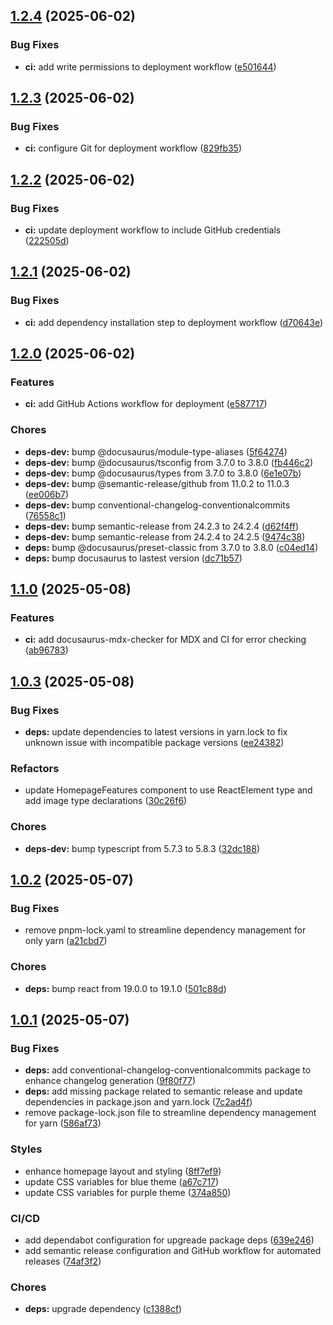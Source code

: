 ## [1.2.4](https://github.com/UmmItC/gpu-passthru/compare/v1.2.3...v1.2.4) (2025-06-02)

### Bug Fixes

* **ci:** add write permissions to deployment workflow ([e501644](https://github.com/UmmItC/gpu-passthru/commit/e50164427fddf41ea21488a152da10f653ff8fa9))

## [1.2.3](https://github.com/UmmItC/gpu-passthru/compare/v1.2.2...v1.2.3) (2025-06-02)

### Bug Fixes

* **ci:** configure Git for deployment workflow ([829fb35](https://github.com/UmmItC/gpu-passthru/commit/829fb35a0bfbea1aecfdfb98f01932033ed735f4))

## [1.2.2](https://github.com/UmmItC/gpu-passthru/compare/v1.2.1...v1.2.2) (2025-06-02)

### Bug Fixes

* **ci:** update deployment workflow to include GitHub credentials ([222505d](https://github.com/UmmItC/gpu-passthru/commit/222505d2d803c2ca157ec86d90c7da8101afa577))

## [1.2.1](https://github.com/UmmItC/gpu-passthru/compare/v1.2.0...v1.2.1) (2025-06-02)

### Bug Fixes

* **ci:** add dependency installation step to deployment workflow ([d70643e](https://github.com/UmmItC/gpu-passthru/commit/d70643e7298ffd7492480251707a4e937d2b9029))

## [1.2.0](https://github.com/UmmItC/gpu-passthru/compare/v1.1.0...v1.2.0) (2025-06-02)

### Features

* **ci:** add GitHub Actions workflow for deployment ([e587717](https://github.com/UmmItC/gpu-passthru/commit/e587717cd9f5cb6f41a30ab4d7839332aa46f271))

### Chores

* **deps-dev:** bump @docusaurus/module-type-aliases ([5f64274](https://github.com/UmmItC/gpu-passthru/commit/5f64274e749fefb251091760bfd2835e76cc62ac))
* **deps-dev:** bump @docusaurus/tsconfig from 3.7.0 to 3.8.0 ([fb446c2](https://github.com/UmmItC/gpu-passthru/commit/fb446c218cef16861b0d1d5359959e76a9568405))
* **deps-dev:** bump @docusaurus/types from 3.7.0 to 3.8.0 ([6e1e07b](https://github.com/UmmItC/gpu-passthru/commit/6e1e07b838ce201ac6fb4f1af4f7b0c170b658d2))
* **deps-dev:** bump @semantic-release/github from 11.0.2 to 11.0.3 ([ee006b7](https://github.com/UmmItC/gpu-passthru/commit/ee006b72c8a801403dc84e4833ce5308186e1151))
* **deps-dev:** bump conventional-changelog-conventionalcommits ([76558c1](https://github.com/UmmItC/gpu-passthru/commit/76558c161a0423a18c601c11457d03b484298d55))
* **deps-dev:** bump semantic-release from 24.2.3 to 24.2.4 ([d62f4ff](https://github.com/UmmItC/gpu-passthru/commit/d62f4ff50a2d582e5d6e09f46e269178d03d98da))
* **deps-dev:** bump semantic-release from 24.2.4 to 24.2.5 ([9474c38](https://github.com/UmmItC/gpu-passthru/commit/9474c380b13a03c6120b30f742c961df24ff6712))
* **deps:** bump @docusaurus/preset-classic from 3.7.0 to 3.8.0 ([c04ed14](https://github.com/UmmItC/gpu-passthru/commit/c04ed144bbc59e1ee67f72c9d71153a1f1f86765))
* **deps:** bump docusaurus to lastest version ([dc71b57](https://github.com/UmmItC/gpu-passthru/commit/dc71b57952b5af6c32ea7dbef0dfaea85d8176b4))

## [1.1.0](https://github.com/UmmItC/gpu-passthru/compare/v1.0.3...v1.1.0) (2025-05-08)

### Features

* **ci:** add docusaurus-mdx-checker for MDX and CI for error checking ([ab96783](https://github.com/UmmItC/gpu-passthru/commit/ab9678314edc66337d79320eec3e0d85e62f5f51))

## [1.0.3](https://github.com/UmmItC/gpu-passthru/compare/v1.0.2...v1.0.3) (2025-05-08)

### Bug Fixes

* **deps:** update dependencies to latest versions in yarn.lock to fix unknown issue with incompatible package versions ([ee24382](https://github.com/UmmItC/gpu-passthru/commit/ee2438272d501c672684eb3ac15ce7f75551f9e4))

### Refactors

* update HomepageFeatures component to use ReactElement type and add image type declarations ([30c26f6](https://github.com/UmmItC/gpu-passthru/commit/30c26f67fca667c1721c78c6a6497a23211e5c0f))

### Chores

* **deps-dev:** bump typescript from 5.7.3 to 5.8.3 ([32dc188](https://github.com/UmmItC/gpu-passthru/commit/32dc188c65c9c0fed2f3f796d8b1c0d935c28e6c))

## [1.0.2](https://github.com/UmmItC/gpu-passthru/compare/v1.0.1...v1.0.2) (2025-05-07)

### Bug Fixes

* remove pnpm-lock.yaml to streamline dependency management for only yarn ([a21cbd7](https://github.com/UmmItC/gpu-passthru/commit/a21cbd7d3656b0991fc88ba4c113d2491a7c4865))

### Chores

* **deps:** bump react from 19.0.0 to 19.1.0 ([501c88d](https://github.com/UmmItC/gpu-passthru/commit/501c88da96b5eeadb3f5a71dd3d98cd70b9c1b60))

## [1.0.1](https://github.com/UmmItC/gpu-passthru/compare/v1.0.0...v1.0.1) (2025-05-07)

### Bug Fixes

* **deps:** add conventional-changelog-conventionalcommits package to enhance changelog generation ([9f80f77](https://github.com/UmmItC/gpu-passthru/commit/9f80f7761b7ae36c54e83a1028c87bfa85d7375b))
* **deps:** add missing package related to semantic release and update dependencies in package.json and yarn.lock ([7c2ad4f](https://github.com/UmmItC/gpu-passthru/commit/7c2ad4f8681308573bb4cf0bd6c92f9a35b95c9a))
* remove package-lock.json file to streamline dependency management for yarn ([586af73](https://github.com/UmmItC/gpu-passthru/commit/586af73f961e1a92b0c1ee1b538289fb5d1fab0b))

### Styles

* enhance homepage layout and styling ([8ff7ef9](https://github.com/UmmItC/gpu-passthru/commit/8ff7ef94bcb0d805b571bebc3a456d82f1cd3dfa))
* update CSS variables for blue theme ([a67c717](https://github.com/UmmItC/gpu-passthru/commit/a67c7179a9dfe8c56a9505f5e36db9b64d0c78db))
* update CSS variables for purple theme ([374a850](https://github.com/UmmItC/gpu-passthru/commit/374a8503387410ed19ba03921a854c83b108854e))

### CI/CD

* add dependabot configuration for upgreade package deps ([639e246](https://github.com/UmmItC/gpu-passthru/commit/639e246c233a3ebafed9eda7bd5de8a86d758f35))
* add semantic release configuration and GitHub workflow for automated releases ([74af3f2](https://github.com/UmmItC/gpu-passthru/commit/74af3f2e6359d0fa1f91eeb003ab10c1b3bdf8a8))

### Chores

* **deps:** upgrade dependency ([c1388cf](https://github.com/UmmItC/gpu-passthru/commit/c1388cfb5b70a9013861aef00efb80d2ee679db1))
